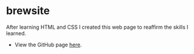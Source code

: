 # brewsite
After learning HTML and CSS I created this web page to reaffirm the skills I learned.
* View the GitHub page [here](https://eyetyrant.github.io/brewsite/).
